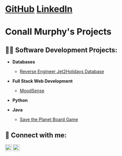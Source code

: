<h1><a href="https://github.com/ShogunCode">GitHub</a> <a href="https://www.linkedin.com/in/conall-murphy-24629a1b9/">LinkedIn</a></h1>

<h1>Conall Murphy's Projects <br/></h1>

<h2>👨‍💻 Software Development Projects:</h2>

- <b>Databases</b>
  - [Reverse Engineer Jet2Holidays Database](https://github.com/ShogunCode/jet2-holiday-database)
  
- <b>Full Stack Web Development</b>
  - [MoodSense](https://github.com/ShogunCode/mood-sense)
  
- <b>Python</b>

- <b>Java</b>
  - [Save the Planet Board Game](https://github.com/ShogunCode/save-the-planet)

<h2> 🤳 Connect with me:</h2>

[<img align="left" alt="Conall | LinkedIn" width="22px" src="https://cdn.jsdelivr.net/npm/simple-icons@v3/icons/linkedin.svg" />][linkedin]
[<img align="left" alt="Conall | Instagram" width="22px" src="https://cdn.jsdelivr.net/npm/simple-icons@v3/icons/instagram.svg" />][instagram]

[instagram]: https://www.instagram.com/murphyconall/
[linkedin]: https://www.linkedin.com/in/conall-murphy-24629a1b9/

<!--
**joshmadakor1/joshmadakor1** is a ✨ _special_ ✨ repository because its `README.md` (this file) appears on your GitHub profile.

Here are some ideas to get you started:

- 🔭 I’m currently working on ...
- 🌱 I’m currently learning ...
- 👯 I’m looking to collaborate on ...
- 🤔 I’m looking for help with ...
- 💬 Ask me about ...
- 📫 How to reach me: ...
- 😄 Pronouns: ...
- ⚡ Fun fact: ...
-->

